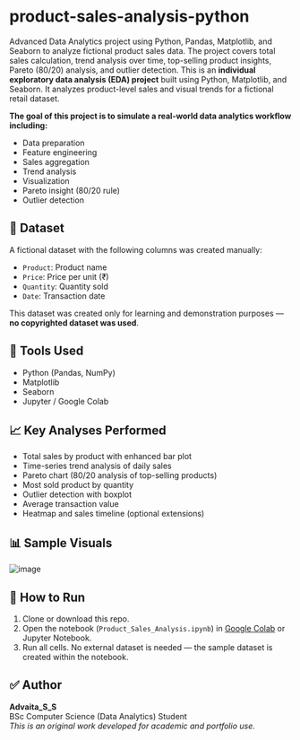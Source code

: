 # product-sales-analysis-python

Advanced Data Analytics project using Python, Pandas, Matplotlib, and Seaborn to analyze fictional product sales data. The project covers total sales calculation, trend analysis over time, top-selling product insights, Pareto (80/20) analysis, and outlier detection. This is an **individual exploratory data analysis (EDA) project** built using Python, Matplotlib, and Seaborn. It analyzes product-level sales and visual trends for a fictional retail dataset.

**The goal of this project is to simulate a real-world data analytics workflow including:**

- Data preparation
- Feature engineering
- Sales aggregation
- Trend analysis
- Visualization
- Pareto insight (80/20 rule)
- Outlier detection

## 📁 Dataset
A fictional dataset with the following columns was created manually:
- `Product`: Product name
- `Price`: Price per unit (₹)
- `Quantity`: Quantity sold
- `Date`: Transaction date

This dataset was created only for learning and demonstration purposes — **no copyrighted dataset was used**.

## 🧰 Tools Used
- Python (Pandas, NumPy)
- Matplotlib
- Seaborn
- Jupyter / Google Colab

## 📈 Key Analyses Performed

- Total sales by product with enhanced bar plot
- Time-series trend analysis of daily sales
- Pareto chart (80/20 analysis of top-selling products)
- Most sold product by quantity
- Outlier detection with boxplot
- Average transaction value
- Heatmap and sales timeline (optional extensions)

## 📊 Sample Visuals
![image](https://github.com/user-attachments/assets/c3165572-5ed0-4292-83fd-e69a8e9b2c90)

## 🚀 How to Run

1. Clone or download this repo.
2. Open the notebook (`Product_Sales_Analysis.ipynb`) in [Google Colab](https://colab.research.google.com/) or Jupyter Notebook.
3. Run all cells. No external dataset is needed — the sample dataset is created within the notebook.

## ✅ Author

**Advaita_S_S**  
BSc Computer Science (Data Analytics) Student  
*This is an original work developed for academic and portfolio use.*
